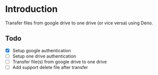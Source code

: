 # Introduction
Transfer files from google drive to one drive (or vice versa) using Deno.

## Todo
- [x] Setup google authentication
- [ ] Setup one drive authentication
- [ ] Transfer file(s) from google drive to one drive
- [ ] Add support delete file after transfer